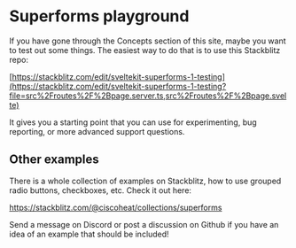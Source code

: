 <script lang="ts">
  import Head from '$lib/Head.svelte'
</script>

# Superforms playground

<Head title="Superforms playground" />

If you have gone through the Concepts section of this site, maybe you want to test out some things. The easiest way to do that is to use this Stackblitz repo:

[https://stackblitz.com/edit/sveltekit-superforms-1-testing](https://stackblitz.com/edit/sveltekit-superforms-1-testing?file=src%2Froutes%2F%2Bpage.server.ts,src%2Froutes%2F%2Bpage.svelte)

It gives you a starting point that you can use for experimenting, bug reporting, or more advanced support questions.

## Other examples

There is a whole collection of examples on Stackblitz, how to use grouped radio buttons, checkboxes, etc. Check it out here:

https://stackblitz.com/@ciscoheat/collections/superforms

Send a message on Discord or post a discussion on Github if you have an idea of an example that should be included!
